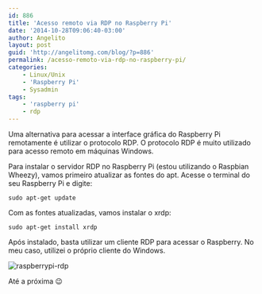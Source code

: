 ```yaml
---
id: 886
title: 'Acesso remoto via RDP no Raspberry Pi'
date: '2014-10-28T09:06:40-03:00'
author: Angelito
layout: post
guid: 'http://angelitomg.com/blog/?p=886'
permalink: /acesso-remoto-via-rdp-no-raspberry-pi/
categories:
    - Linux/Unix
    - 'Raspberry Pi'
    - Sysadmin
tags:
    - 'raspberry pi'
    - rdp
---
```


Uma alternativa para acessar a interface gráfica do Raspberry Pi remotamente é utilizar o protocolo RDP. O protocolo RDP é muito utilizado para acesso remoto em máquinas Windows.

Para instalar o servidor RDP no Raspberry Pi (estou utilizando o Raspbian Wheezy), vamos primeiro atualizar as fontes do apt. Acesse o terminal do seu Raspberry Pi e digite:

`sudo apt-get update`

Com as fontes atualizadas, vamos instalar o xrdp:

`sudo apt-get install xrdp`

Após instalado, basta utilizar um cliente RDP para acessar o Raspberry. No meu caso, utilizei o próprio cliente do Windows.

![raspberrypi-rdp](http://angelitomg.com/blog/wp-content/uploads/2014/10/raspberrypi-rdp.png)

Até a próxima 😉
